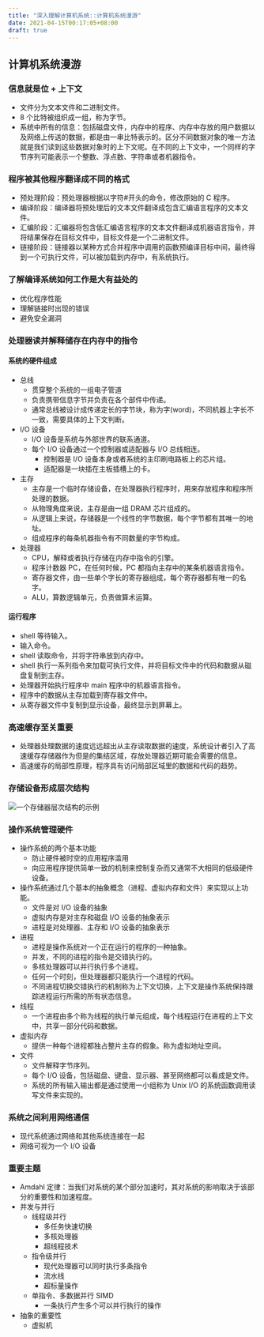 ```yaml
---
title: "深入理解计算机系统::计算机系统漫游"
date: 2021-04-15T00:17:05+08:00
draft: true
---
```


## 计算机系统漫游

### 信息就是位 + 上下文

- 文件分为文本文件和二进制文件。
- 8 个比特被组织成一组，称为字节。
- 系统中所有的信息：包括磁盘文件，内存中的程序、内存中存放的用户数据以及网络上传送的数据，都是由一串比特表示的。区分不同数据对象的唯一方法就是我们读到这些数据对象时的上下文呢。在不同的上下文中，一个同样的字节序列可能表示一个整数、浮点数、字符串或者机器指令。

### 程序被其他程序翻译成不同的格式

- 预处理阶段：预处理器根据以字符#开头的命令，修改原始的 C 程序。
- 编译阶段：编译器将预处理后的文本文件翻译成包含汇编语言程序的文本文件。
- 汇编阶段：汇编器将包含低汇编语言程序的文本文件翻译成机器语言指令，并将结果保存在目标文件中，目标文件是一个二进制文件。
- 链接阶段：链接器以某种方式合并程序中调用的函数预编译目标中间，最终得到一个可执行文件，可以被加载到内存中，有系统执行。

### 了解编译系统如何工作是大有益处的

- 优化程序性能
- 理解链接时出现的错误
- 避免安全漏洞

### 处理器读并解释储存在内存中的指令

#### 系统的硬件组成

- 总线
  - 贯穿整个系统的一组电子管道
  - 负责携带信息字节并负责在各个部件中传递。
  - 通常总线被设计成传递定长的字节块，称为字(word)，不同机器上字长不一致，需要具体的上下文判断。
- I/O 设备
  - I/O 设备是系统与外部世界的联系通道。
  - 每个 I/O 设备通过一个控制器或适配器与 I/O 总线相连。
    - 控制器是 I/O 设备本身或者系统的主印刷电路板上的芯片组。
    - 适配器是一块插在主板插槽上的卡。
- 主存
  - 主存是一个临时存储设备，在处理器执行程序时，用来存放程序和程序所处理的数据。
  - 从物理角度来说，主存是由一组 DRAM 芯片组成的。
  - 从逻辑上来说，存储器是一个线性的字节数据，每个字节都有其唯一的地址。
  - 组成程序的每条机器指令有不同数量的字节构成。
- 处理器
  - CPU，解释或者执行存储在内存中指令的引擎。
  - 程序计数器 PC，在任何时候，PC 都指向主存中的某条机器语言指令。
  - 寄存器文件，由一些单个字长的寄存器组成，每个寄存器都有唯一的名字。
  - ALU，算数逻辑单元，负责做算术运算。

#### 运行程序

- shell 等待输入。
- 输入命令。
- shell 读取命令，并将字符串放到内存中。
- shell 执行一系列指令来加载可执行文件，并将目标文件中的代码和数据从磁盘复制到主存。
- 处理器开始执行程序中 main 程序中的机器语言指令。
- 程序中的数据从主存加载到寄存器文件中。
- 从寄存器文件中复制到显示设备，最终显示到屏幕上。

### 高速缓存至关重要

- 处理器处理数据的速度远远超出从主存读取数据的速度，系统设计者引入了高速缓存存储器作为但是的集结区域，存放处理器近期可能会需要的信息。
- 高速缓存的局部性原理，程序具有访问局部区域里的数据和代码的趋势。

### 存储设备形成层次结构

![一个存储器层次结构的示例](https://i.imgur.com/LomKAzN.png)

### 操作系统管理硬件

- 操作系统的两个基本功能
  - 防止硬件被时空的应用程序滥用
  - 向应用程序提供简单一致的机制来控制复杂而又通常不大相同的低级硬件设备。
- 操作系统通过几个基本的抽象概念（进程、虚拟内存和文件）来实现以上功能。
  - 文件是对 I/O 设备的抽象
  - 虚拟内存是对主存和磁盘 I/O 设备的抽象表示
  - 进程是对处理器、主存和 I/O 设备的抽象表示
- 进程
  - 进程是操作系统对一个正在运行的程序的一种抽象。
  - 并发，不同的进程的指令是交错执行的。
  - 多核处理器可以并行执行多个进程。
  - 任何一个时刻，但处理器都只能执行一个进程的代码。
  - 不同进程切换交错执行的机制称为上下文切换，上下文是操作系统保持跟踪进程运行所需的所有状态信息。
- 线程
  - 一个进程由多个称为线程的执行单元组成，每个线程运行在进程的上下文中，共享一部分代码和数据。
- 虚拟内存
  - 提供一种每个进程都独占整片主存的假象。称为虚拟地址空间。
- 文件
  - 文件解释字节序列。
  - 每个 I/O 设备，包括磁盘、键盘、显示器、甚至网络都可以看成是文件。
  - 系统的所有输入输出都是通过使用一小组称为 Unix I/O 的系统函数调用读写文件来实现的。

### 系统之间利用网络通信

- 现代系统通过网络和其他系统连接在一起
- 网络可视为一个 I/O 设备

### 重要主题

- Amdahl 定律：当我们对系统的某个部分加速时，其对系统的影响取决于该部分的重要性和加速程度。
- 并发与并行
  - 线程级并行
    - 多任务快速切换
    - 多核处理器
    - 超线程技术
  - 指令级并行
    - 现代处理器可以同时执行多条指令
    - 流水线
    - 超标量操作
  - 单指令、多数据并行 SIMD
    - 一条执行产生多个可以并行执行的操作
- 抽象的重要性
  - 虚拟机
